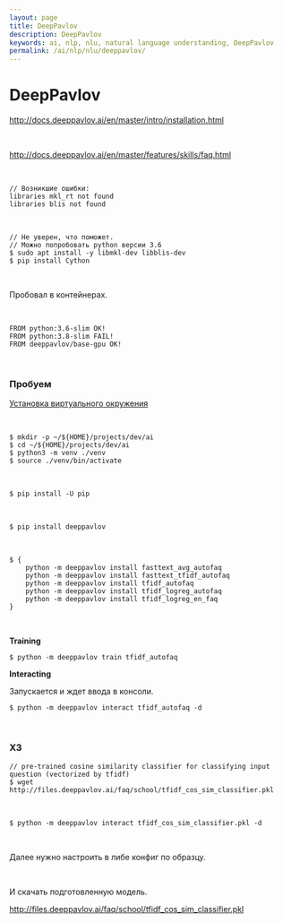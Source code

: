 ```yaml
---
layout: page
title: DeepPavlov
description: DeepPavlov
keywords: ai, nlp, nlu, natural language understanding, DeepPavlov
permalink: /ai/nlp/nlu/deeppavlov/
---
```


# DeepPavlov

http://docs.deeppavlov.ai/en/master/intro/installation.html

<br/>

http://docs.deeppavlov.ai/en/master/features/skills/faq.html

<br/>

```
// Возникшие ошибки:
libraries mkl_rt not found
libraries blis not found
```

<br/>

```
// Не уверен, что поможет.
// Можно попробовать python версии 3.6
$ sudo apt install -y libmkl-dev libblis-dev
$ pip install Cython
```

<br/>

Пробовал в контейнерах.

<br/>

```
FROM python:3.6-slim OK!
FROM python:3.8-slim FAIL!
FROM deeppavlov/base-gpu OK!
```

<br/>

### Пробуем

[Установка виртуального окружения](/dev//aiops.ru/tools/python/virtualenv/ubuntu/)

<br/>

```
$ mkdir -p ~/${HOME}/projects/dev/ai
$ cd ~/${HOME}/projects/dev/ai
$ python3 -m venv ./venv
$ source ./venv/bin/activate
```

<br/>

```
$ pip install -U pip
```

<br/>

```
$ pip install deeppavlov
```

<!--

```
$ sudo apt install -y libblas-dev liblapack-dev libatlas-base-dev gfortran
```


sudo apt install -y gfortran libopenblas-dev liblapack-dev
>

https://forums.developer.nvidia.com/t/pip-install-something-but-error-with-could-not-find-a-satisfies-version/66300/3

-->

<br/>

```
$ {
    python -m deeppavlov install fasttext_avg_autofaq
    python -m deeppavlov install fasttext_tfidf_autofaq
    python -m deeppavlov install tfidf_autofaq
    python -m deeppavlov install tfidf_logreg_autofaq
    python -m deeppavlov install tfidf_logreg_en_faq
}
```

<br/>

**Training**

```
$ python -m deeppavlov train tfidf_autofaq
```

**Interacting**

Запускается и ждет ввода в консоли.

```
$ python -m deeppavlov interact tfidf_autofaq -d
```

<br/>

### ХЗ

```
// pre-trained cosine similarity classifier for classifying input question (vectorized by tfidf)
$ wget http://files.deeppavlov.ai/faq/school/tfidf_cos_sim_classifier.pkl
```

<br/>

```
$ python -m deeppavlov interact tfidf_cos_sim_classifier.pkl -d
```

<br/>

Далее нужно настроить в либе конфиг по образцу.

<br/>

И скачать подготовленную модель.

http://files.deeppavlov.ai/faq/school/tfidf_cos_sim_classifier.pkl
